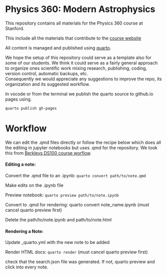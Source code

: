 # Physics 360: Modern Astrophysics

This repository contains all materials for the Physics 360 course at Stanford. 

This include all the materials that contribute to the [course website](https://kipac.github.io/360/)

All content is managed and published using [quarto](quarto.org). 



We hope the setup of this repository could serve as a template also for some of our students. 
We think it could serve as a fairly general approach to organize ones scientific work mixing research, publishing, coding, version control, automatic backups, etc.  
Consequently we would appreciate any suggestions to improve the repo, its organization and its suggested workflow. 

In vscode or from the terminal we publish the quarto source to github.io pages using. 
```bash
quarto publish gh-pages
```

# Workflow

We can edit the .qmd files directly or follow the recipe below which does all the editing in jupyter notebooks but uses .qmd for the repository. 
We took this from [Berkleys DS100 course worflow](https://github.com/DS-100/course-notes).

#### Editing a note:

Convert the .qmd file to an .ipynb: ```quarto convert path/to/note.qmd```

Make edits on the .ipynb file

Preview notebook: ```quarto preview path/to/note.ipynb```

Convert to .qmd for rendering: quarto convert note_name.ipynb (must cancel quarto preview first)

Delete the path/to/note.ipynb and path/to/note.html

#### Rendering a Note:

Update _quarto.yml with the new note to be added

Render HTML docs: ```quarto render``` (must cancel quarto preview first)

check that the search.json file was generated. If not, quarto preview and click into every note.